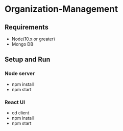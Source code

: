 # Organization-Management

## Requirements

* Node(10.x or greater)
* Mongo DB
  
## Setup and Run

### Node server

* npm install
* npm start

### React UI

* cd client
* npm install
* npm start
